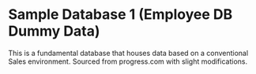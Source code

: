 # Sample Database 1 (Employee DB Dummy Data)

This is a fundamental database that houses data based on a conventional Sales environment. Sourced from progress.com with slight modifications.

